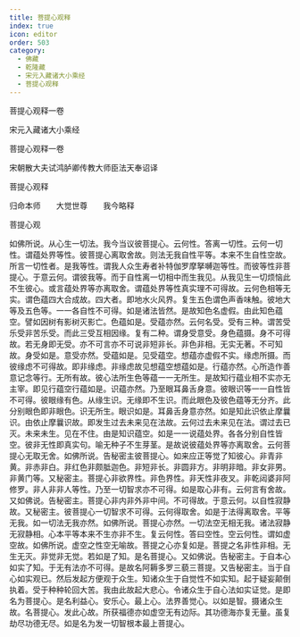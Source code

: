 ```yaml
---
title: 菩提心观释
index: true
icon: editor
order: 503
category:
  - 佛藏
  - 乾隆藏
  - 宋元入藏诸大小乘经
  - 菩提心观释
---
```


菩提心观释一卷  

宋元入藏诸大小乘经  

菩提心观释一卷  

宋朝散大夫试鸿胪卿传教大师臣法天奉诏译  

菩提心观释  

归命本师　　大觉世尊　　我今略释  

菩提心观  

如佛所说。从心生一切法。我今当议彼菩提心。云何性。答离一切性。云何一切性。谓蕴处界等性。彼菩提心离取舍故。则法无我自性平等。本来不生自性空故。所言一切性者。是我等性。谓我人众生寿者补特伽罗摩拏嚩迦等性。而彼等性非菩提心。于意云何。谓彼我等。而于自性离一切相中而生我见。从我见生一切烦恼此不生彼心。或言蕴处界等亦离取舍。谓蕴处界等性真实理不可得故。云何色相等无实。谓色蕴四大合成故。四大者。即地水火风界。复生五色谓色声香味触。彼地大等及五色等。一一各自性不可得。如是诸法皆然。是故知色名虚假。由此知色蕴空。譬如因树有影树灭影亡。色蕴如是。受蕴亦然。云何名受。受有三种。谓苦受乐受非苦乐受。而此三受互相因缘。复有二种。谓身受意受。身色蕴摄。身不可得故。若无身即无受。亦不可言亦不可说非短非长。非色非相。无实无著。不可知故。身受如是。意受亦然。受蕴如是。见受蕴空。想蕴亦虚假不实。缘虑所摄。而彼缘虑不可得故。即非缘虑。非缘虑故见想蕴空想蕴如是。行蕴亦然。心所造作善意记念等行。无所有故。彼心法所生色等蕴一一无所生。是故知行蕴业相不实亦无主宰。即见行蕴空行蕴如是。识蕴亦然。乃至眼耳鼻舌身意。彼眼识等一一自性皆不可得。彼眼缘有色。从缘生识。无缘即不生识。而此眼色及彼色蕴等无分齐。此分别眼色即非眼色。识无所生。眼识如是。耳鼻舌身意亦然。如是知此识依止摩曩识。由依止摩曩识故。即发生过去未来见在法故。云何过去未来见在法。谓过去已灭。未来未生。见在不住。由是知识蕴空。如是一一说蕴处界。各各分别自性皆空。彼非无性即真实句。喻无种子不生芽茎。是故说彼蕴处界等亦离取舍。云何菩提心无取无舍。如佛所说。告秘密主彼菩提心。如来应正等觉了知彼心。非青非黄。非赤非白。非红色非颇胝迦色。非短非长。非圆非方。非明非暗。非女非男。非黄门等。又秘密主。菩提心非欲界性。非色界性。非天性非夜叉。非乾闼婆非阿修罗。非人非非人等性。乃至一切智求亦不可得。如是取心非有。云何言有舍故。又如佛说。告秘密主。菩提心非内非外非中间。不可得故。于意云何。以自性寂静故。又秘密主。彼菩提心一切智求不可得。云何得取舍。如是于法得离取舍。平等无我。如一切法无我亦然。如佛所说。菩提心亦然。一切法空无相无我。诸法寂静无寂静相。心本平等本来不生亦非不生。复云何性。答曰空性。空云何性。谓如虚空故。如佛所说。虚空之性空无喻故。菩提之心亦复如是。菩提之名非性非相。无生无灭。非觉非无觉。若如是了知。是名菩提心。又如佛说。告秘密主。于自本心如实了知。于无有法亦不可得。是故名阿耨多罗三藐三菩提。又告秘密主。当于自心如实观已。然后发起方便观于众生。知诸众生于自觉性不如实知。起于疑妄颠倒执着。受于种种轮回大苦。我由此故起大悲心。令诸众生于自心法如实证觉。是即名为菩提心。是名利益心。安乐心。最上心。法界善觉心。以如是智。摄诸众生故。名菩提心。发此心故。所获福德亦如虚空无有边际。其功德海亦复无量。虽复劫尽功德无尽。如是名为发一切智根本最上菩提心。  
